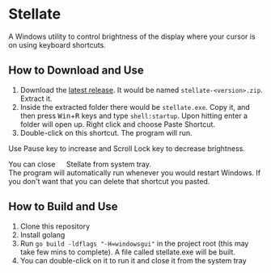 # Stellate

A Windows utility to control brightness of the display where your cursor is on using keyboard shortcuts.

## How to Download and Use

1. Download the [latest release](https://github.com/ajitid/stellate/releases/latest). It would be named `stellate-<version>.zip`. Extract it.
1. Inside the extracted folder there would be `stellate.exe`. Copy it, and then press <kbd>Win</kbd>+<kbd>R</kbd> keys and type `shell:startup`. Upon hitting enter a folder will open up. Right click and choose Paste Shortcut.
1. Double-click on this shortcut. The program will run. 


Use Pause key to increase and Scroll Lock key to decrease brightness.

You can close <img src="icon.ico" style="height: 1em; width: auto;" /> Stellate from system tray.  
The program will automatically run whenever you would restart Windows. If you don't want that you can delete that shortcut you pasted.

## How to Build and Use

1. Clone this repository
1. Install golang
1. Run `go build -ldflags "-H=windowsgui"` in the project root (this may take few mins to complete). A file called stellate.exe will be built.
1. You can double-click on it to run it and close it from the system tray
